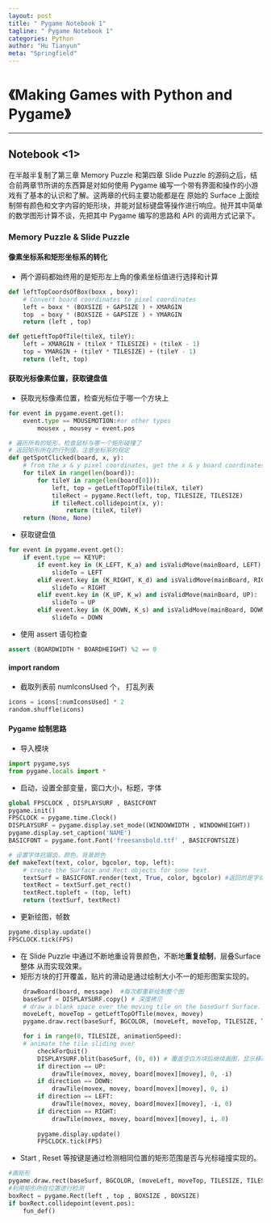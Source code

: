 ```yaml
---
layout: post
title: " Pygame Notebook 1"
tagline: " Pygame Notebook 1"
categories: Python
author: "Hu Tianyun"
meta: "Springfield"
---
```


# 《Making Games with Python and Pygame》

*********************************************

## Notebook <1>
在半敲半复制了第三章 Memory Puzzle 和第四章 Slide Puzzle 的源码之后，结合前两章节所讲的东西算是对如何使用 Pygame 编写一个带有界面和操作的小游戏有了基本的认识和了解。这两章的代码主要功能都是在 原始的 Surface 上面绘制带有颜色和文字内容的矩形块，并能对鼠标键盘等操作进行响应。抛开其中简单的数学图形计算不谈，先把其中 Pygame 编写的思路和 API 的调用方式记录下。

### Memory Puzzle & Slide Puzzle 
#### 像素坐标系和矩形坐标系的转化
 * 两个源码都始终用的是矩形左上角的像素坐标值进行选择和计算 
 
```Python
def leftTopCoordsOfBox(boxx , boxy):
	# Convert board coordinates to pixel coordinates
	left = boxx * (BOXSIZE + GAPSIZE ) + XMARGIN
	top  = boxy * (BOXSIZE + GAPSIZE ) + YMARGIN
	return (left , top)

def getLeftTopOfTile(tileX, tileY):
	left = XMARGIN + (tileX * TILESIZE) + (tileX - 1)
	top = YMARGIN + (tileY * TILESIZE) + (tileY - 1)
	return (left, top)
```

#### 获取光标像素位置，获取键盘值

 * 获取光标像素位置，检查光标位于哪一个方块上

```Python
for event in pygame.event.get():
	event.type == MOUSEMOTION:#or other types
		mousex , mousey = event.pos

# 遍历所有的矩形，检查鼠标与哪一个矩形碰撞了
# 返回矩形所在的行列值，注意坐标系的规定
def getSpotClicked(board, x, y):
    # from the x & y pixel coordinates, get the x & y board coordinates
	for tileX in range(len(board)):
		for tileY in range(len(board[0])):
			left, top = getLeftTopOfTile(tileX, tileY)
			tileRect = pygame.Rect(left, top, TILESIZE, TILESIZE)
			if tileRect.collidepoint(x, y):
				return (tileX, tileY)
	return (None, None)
```

 * 获取键盘值
```Python
for event in pygame.event.get():
	if event.type == KEYUP:
		if event.key in (K_LEFT, K_a) and isValidMove(mainBoard, LEFT):
			slideTo = LEFT
		elif event.key in (K_RIGHT, K_d) and isValidMove(mainBoard, RIGHT):
			slideTo = RIGHT
		elif event.key in (K_UP, K_w) and isValidMove(mainBoard, UP):
			slideTo = UP
		elif event.key in (K_DOWN, K_s) and isValidMove(mainBoard, DOWN):
			slideTo = DOWN 
```


 * 使用 assert 语句检查
 
```Python
assert (BOARDWIDTH * BOARDHEIGHT) %2 == 0
```
#### import random 
 * 截取列表前 numIconsUsed 个， 打乱列表
 
```Python
icons = icons[:numIconsUsed] * 2
random.shuffle(icons)
```

#### Pygame 绘制思路
 * 导入模块
 
```Python
import pygame,sys
from pygame.locals import *
```
 * 启动，设置全部变量，窗口大小，标题，字体
 
```Python
global FPSCLOCK , DISPLAYSURF , BASICFONT
pygame.init()
FPSCLOCK = pygame.time.Clock()
DISPLAYSURF = pygame.display.set_mode((WINDOWWIDTH , WINDOWHEIGHT))
pygame.display.set_caption('NAME')
BASICFONT = pygame.font.Font('freesansbold.ttf' , BASICFONTSIZE)

# 设置字体抗锯齿，颜色，背景颜色
def makeText(text, color, bgcolor, top, left):
	# create the Surface and Rect objects for some text.
	textSurf = BASICFONT.render(text, True, color, bgcolor) #返回的是字体的 Surface
	textRect = textSurf.get_rect()
	textRect.topleft = (top, left)
	return (textSurf, textRect)
```
 * 更新绘图，帧数
 
```Python
pygame.display.update()
FPSCLOCK.tick(FPS)
```
 * 在 Slide Puzzle 中通过不断地重设背景颜色，不断地**重复绘制**，层叠Surface整体  从而实现效果。
 * 矩形方块的打开覆盖，贴片的滑动是通过绘制大小不一的矩形图案实现的。
 
```Python
	drawBoard(board, message)  #每次都重新绘制整个图
	baseSurf = DISPLAYSURF.copy() # 深度拷贝
	# draw a blank space over the moving tile on the baseSurf Surface.
	moveLeft, moveTop = getLeftTopOfTile(movex, movey)
	pygame.draw.rect(baseSurf, BGCOLOR, (moveLeft, moveTop, TILESIZE, TILESIZE)) #用背景色方块替换原来的

	for i in range(0, TILESIZE, animationSpeed):
	# animate the tile sliding over
		checkForQuit()
		DISPLAYSURF.blit(baseSurf, (0, 0)) # 覆盖空白方块后继续画图，显示移动
		if direction == UP:
			drawTile(movex, movey, board[movex][movey], 0, -i)
		if direction == DOWN:
			drawTile(movex, movey, board[movex][movey], 0, i)
		if direction == LEFT:
			drawTile(movex, movey, board[movex][movey], -i, 0)
		if direction == RIGHT:
			drawTile(movex, movey, board[movex][movey], i, 0)
	
		pygame.display.update()
		FPSCLOCK.tick(FPS)
```
 * Start , Reset 等按键是通过检测相同位置的矩形范围是否与光标碰撞实现的。
 
```Python
#画矩形
pygame.draw.rect(baseSurf, BGCOLOR, (moveLeft, moveTop, TILESIZE, TILESIZE))
#利用矩形所在位置进行检测
boxRect = pygame.Rect(left , top , BOXSIZE , BOXSIZE)
if boxRect.collidepoint(event.pos):
	fun_def()
```